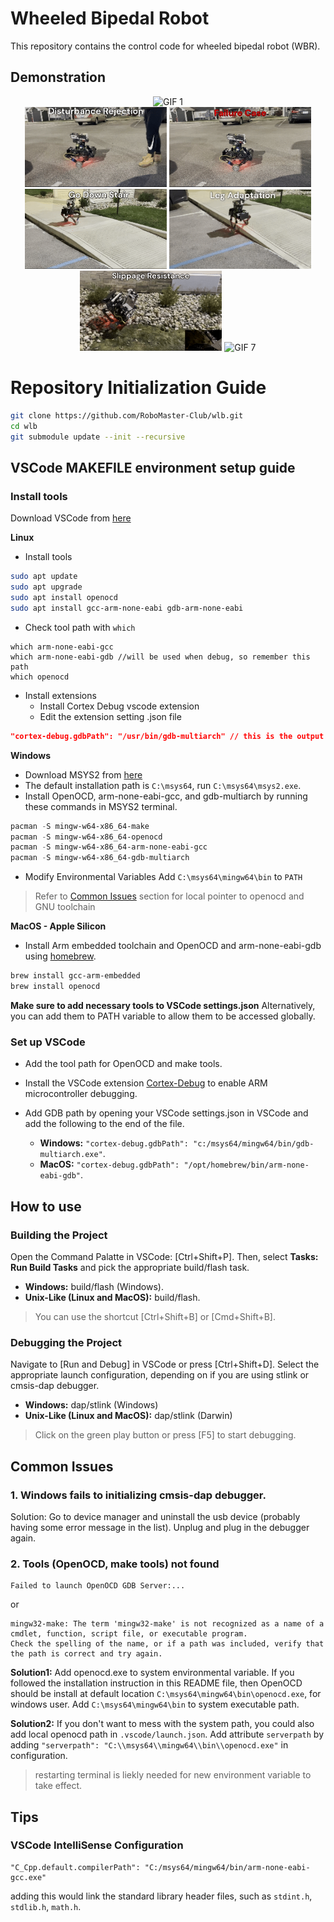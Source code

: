# Wheeled Bipedal Robot
This repository contains the control code for wheeled bipedal robot (WBR).

## Demonstration
<div align="center">
  <img src="asset/demo_1_ramp.gif" alt="GIF 1" width="60%">
</div>

<div align="center">
  <img src="asset/demo_2_disturbance_rejection.gif" alt="GIF 2" width="45%">
  <img src="asset/demo_6_failure_case.gif" alt="GIF 3" width="45%">
</div>

<div align="center">
  <img src="asset/demo_3_go_down_stairs.gif" alt="GIF 4" width="45%">
  <img src="asset/demo_4_leg_adaptation.gif" alt="GIF 5" width="45%">
</div>

<div align="center">
  <img src="asset/demo_5_slippage_resistance.gif" alt="GIF 6" width="45%">
  <img src="asset/demo_7_failure_case_slipping.gif" alt="GIF 7" width="45%">
</div>



# Repository Initialization Guide
``` bash
git clone https://github.com/RoboMaster-Club/wlb.git
cd wlb
git submodule update --init --recursive
```

## VSCode MAKEFILE environment setup guide
### Install tools
Download VSCode from [here](https://code.visualstudio.com/download)

**Linux**
- Install tools
```bash
sudo apt update
sudo apt upgrade
sudo apt install openocd
sudo apt install gcc-arm-none-eabi gdb-arm-none-eabi
```
- Check tool path with `which`
```
which arm-none-eabi-gcc
which arm-none-eabi-gdb //will be used when debug, so remember this path
which openocd
```
- Install extensions
   - Install Cortex Debug vscode extension
   - Edit the extension setting .json file
```json
"cortex-debug.gdbPath": "/usr/bin/gdb-multiarch" // this is the output from last step
```

**Windows**
- Download MSYS2 from [here](https://www.msys2.org/)
- The default installation path is `C:\msys64`, run `C:\msys64\msys2.exe`.
- Install OpenOCD, arm-none-eabi-gcc, and gdb-multiarch by running these commands in MSYS2 terminal.
```powershell
pacman -S mingw-w64-x86_64-make
pacman -S mingw-w64-x86_64-openocd
pacman -S mingw-w64-x86_64-arm-none-eabi-gcc
pacman -S mingw-w64-x86_64-gdb-multiarch
```
- Modify Environmental Variables
Add `C:\msys64\mingw64\bin` to `PATH`

> Refer to [Common Issues](#common-issues) section for local pointer to openocd and GNU toolchain

**MacOS - Apple Silicon**
 - Install Arm embedded toolchain and OpenOCD and arm-none-eabi-gdb using [homebrew](https://docs.brew.sh/Installation).
```zsh
brew install gcc-arm-embedded  
brew install openocd
```

**Make sure to add necessary tools to VSCode settings.json** Alternatively, you can add them to PATH variable to allow them to be accessed globally.

### Set up VSCode
- Add the tool path for OpenOCD and make tools.

- Install the VSCode extension [Cortex-Debug](https://marketplace.visualstudio.com/items?itemName=marus25.cortex-debug) to enable ARM microcontroller debugging.

- Add GDB path by opening your VSCode settings.json in VSCode and add the following to the end of the file.
   - **Windows:** ```"cortex-debug.gdbPath": "c:/msys64/mingw64/bin/gdb-multiarch.exe"```.
   - **MacOS:** ```"cortex-debug.gdbPath": "/opt/homebrew/bin/arm-none-eabi-gdb"```.

## How to use
### Building the Project
Open the Command Palatte in VSCode: [Ctrl+Shift+P].
Then, select **Tasks: Run Build Tasks** and pick the appropriate build/flash task.
- **Windows:** build/flash (Windows). 
- **Unix-Like (Linux and MacOS):** build/flash.

> You can use the shortcut [Ctrl+Shift+B] or [Cmd+Shift+B].


### Debugging the Project
Navigate to [Run and Debug] in VSCode or press [Ctrl+Shift+D].
Select the appropriate launch configuration, depending on if you are using stlink or cmsis-dap debugger.
- **Windows:** dap/stlink (Windows)
- **Unix-Like (Linux and MacOS):** dap/stlink (Darwin)

> Click on the green play button or press [F5] to start debugging.

## Common Issues
### 1. Windows fails to initializing cmsis-dap debugger. 
Solution: Go to device manager and uninstall the usb device (probably having some error message in the list). Unplug and plug in the debugger again.

### 2. Tools (OpenOCD, make tools) not found
```
Failed to launch OpenOCD GDB Server:...
```
or
```
mingw32-make: The term 'mingw32-make' is not recognized as a name of a cmdlet, function, script file, or executable program.
Check the spelling of the name, or if a path was included, verify that the path is correct and try again.
```
**Solution1:**
Add openocd.exe to system environmental variable. If you followed the installation instruction in this README file, then OpenOCD should be install at default location `C:\msys64\mingw64\bin\openocd.exe`, for windows user. Add `C:\msys64\mingw64\bin` to system executable path.

**Solution2:**
If you don't want to mess with the system path, you could also add local openocd path in `.vscode/launch.json`. Add attribute `serverpath` by adding `"serverpath": "C:\\msys64\\mingw64\\bin\\openocd.exe"` in configuration.


> restarting terminal is liekly needed for new environment variable to take effect.

## Tips
### VSCode IntelliSense Configuration
```
"C_Cpp.default.compilerPath": "C:/msys64/mingw64/bin/arm-none-eabi-gcc.exe"
```
adding this would link the standard library header files, such as `stdint.h`, `stdlib.h`, `math.h`.

